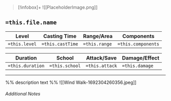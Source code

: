 
> [!infobox]+
> ![[PlaceholderImage.png]]

## `=this.file.name`
Level|Casting Time|Range/Area|Components
---|---|---|---|
`=this.level`|`=this.castTime`|`=this.range`|`=this.components`|

Duration|School|Attack/Save|Damage/Effect|
---|---|---|---|
`=this.duration`|`=this.school`|`=this.attack`|`=this.damage`|
___
%% description text %%
![[Wind Walk-1692304260356.jpeg]]
###### Additional Notes